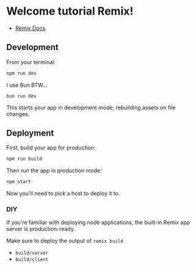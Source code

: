 # Welcome tutorial Remix!

- [Remix Docs](https://remix.run/docs)

## Development

From your terminal:

```sh
npm run dev
```

I use Bun BTW...
```bun
bun run dev
```

This starts your app in development mode, rebuilding assets on file changes.

## Deployment

First, build your app for production:

```sh
npm run build
```

Then run the app in production mode:

```sh
npm start
```

Now you'll need to pick a host to deploy it to.

### DIY

If you're familiar with deploying node applications, the built-in Remix app server is production-ready.

Make sure to deploy the output of `remix build`

- `build/server`
- `build/client`

